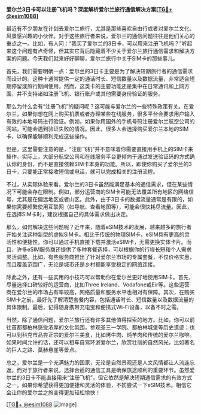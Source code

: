 **爱尔兰3日卡可以注册飞机吗？深度解析爱尔兰旅行通信解决方案[[TG💪+ @esim1088](https://t.me/s/esim1088)]**

最近有不少朋友在计划去爱尔兰旅行，尤其是那些喜欢自由行或者对爱尔兰文化、风景感兴趣的小伙伴。对于这些旅行者来说，爱尔兰的通信问题往往是他们关心的重点之一。比如，有人问：“我买了爱尔兰的3日卡，可以用来注册飞机吗？”听起来这个问题有点奇怪，但其实它背后隐藏着不少关于爱尔兰旅行通信需求和解决方案的问题。今天我们就来好好聊聊，爱尔兰旅行中关于SIM卡的那些事儿。

首先，我们需要明确一点：爱尔兰的3日卡主要是为了解决短期旅行者的通信需求而设计的。这种卡通常提供一定的通话时长、短信数量以及数据流量，非常适合短期停留或旅行期间使用。然而，这类卡的主要功能还是集中在日常通讯和上网方面，并不支持诸如注册飞机、银行账户或其他需要身份验证的服务。

那么为什么会有“注册飞机”的疑问呢？这可能与爱尔兰的一些特殊政策有关。在爱尔兰，如果你想在网上购买机票或者办理某些在线服务，很多平台会要求用户输入有效的本地号码进行验证。例如，如果你用国外的手机号码注册爱尔兰航空公司的网站，可能会遇到验证失败的情况。因此，很多人会选择购买爱尔兰本地的SIM卡，以确保能够顺利完成这些操作。

但是，这里需要注意的是，“注册飞机”并不意味着你需要直接用手机上的SIM卡来操作。实际上，大部分航空公司和在线服务平台更倾向于通过发送验证码的方式确认你的身份，而不是直接依赖SIM卡本身的功能。所以，即使你购买了爱尔兰的3日卡，只要能正常接收短信或电话，就可以完成相关的注册流程。

不过，从实际体验来看，爱尔兰的3日卡虽然能满足基本的通信需求，但在某些情况下可能会存在限制。例如，部分运营商的SIM卡可能无法覆盖所有地区的网络信号，尤其是在偏远地区或者山区。此外，由于3日卡的数据流量通常是有限的，如果你需要频繁使用互联网（如导航、查看地图等），可能会很快耗尽流量。因此，在选择SIM卡时，建议根据自己的具体需求做出决定。

那么，如何解决这些问题呢？近年来，随着eSIM技术的发展，越来越多的旅行者开始关注这种新型的虚拟SIM卡。相比于传统的物理SIM卡，eSIM具有更高的灵活性和便捷性。你可以通过手机直接下载并激活eSIM卡，无需更换实体卡片。而且，许多eSIM服务商还提供了多种套餐选择，可以根据你的行程长短和个人需求灵活调整。比如，有些服务商推出了针对爱尔兰市场的专属套餐，不仅价格实惠，而且覆盖范围广，无论是城市还是乡村都能享受稳定的网络连接。

除此之外，还有一些实用的小技巧可以帮助你在爱尔兰更好地使用SIM卡。首先，尽量选择口碑较好的运营商，比如Three Ireland、Vodafone或Eir等。这些运营商在爱尔兰的市场占有率较高，网络质量和服务水平也相对有保障。其次，在购买SIM卡之前，最好先了解清楚套餐内容，包括通话时长、短信数量以及数据流量的具体限制。最后，记得随身携带充电宝和便携式Wi-Fi设备，以备不时之需。

当然，除了通信问题，爱尔兰旅行还有许多其他值得探索的地方。比如，你可以前往首都都柏林感受浓厚的文化氛围，参观圣三一学院、都柏林城堡等历史遗迹；也可以到科克市品尝正宗的爱尔兰美食，比如烤牛肉、炖羊肉和传统的爱尔兰咖啡。如果时间允许的话，还可以租车自驾环游爱尔兰，欣赏壮丽的自然风光，比如著名的巨人之路、莫赫悬崖等景点。

总之，爱尔兰是一个充满魅力的国家，无论是自然景观还是人文风情都让人流连忘返。而对于旅行者来说，选择合适的通信工具是确保旅途顺利的重要环节。虽然爱尔兰的3日卡不能直接用来“注册飞机”，但它依然是解决短期通信需求的有效方式之一。如果你希望获得更加便捷和灵活的体验，不妨尝试一下eSIM技术。相信它会让你的爱尔兰之旅变得更加轻松愉快！

[[TG💪+ @esim1088](https://t.me/s/esim1088) ![Image](https://i.postimg.cc/4NQfJmqS/Snipaste-2025-05-13-00-14-12.png)]